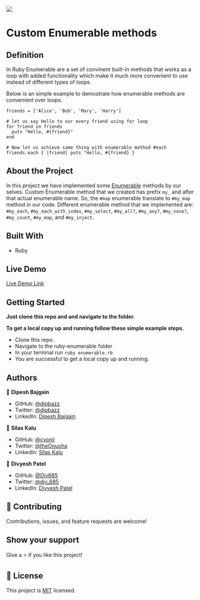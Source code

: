 ![](https://img.shields.io/badge/Microverse-blueviolet)

# Custom Enumerable methods

## Definition

In Ruby Enumerable are a set of convinent built-in methods that works as a loop with added functionality which make it much more convenient to use instead of different types of loops.

Below is an simple example to demostrate how enumerable methods are convenient over loops.

```
friends = ['Alice', 'Bob', 'Mary', 'Harry']

# let us say Hello to our every friend using for loop
for friend in friends
  puts "Hello, #{friend}"
end

# Now let us achieve same thing with enumerable method #each
friends.each { |friend| puts "Hello, #{friend} }
```

## About the Project

In this project we have implemented some [Enumerable](https://ruby-doc.org/core-2.7.2/Enumerable.html) methods by our selves. Custom Enumerable method that we created has prefix `my_` and after that actual enumerable name. So, the `#map` enumerable translate to `#my_map` method in our code. Different enumerable method that we implemented are: `#my_each`, `#my_each_with_index`, `#my_select`, `#my_all?`, `#my_any?`, `#my_none?`, `#my_count`, `#my_map`, and  `#my_inject`.

## Built With

- Ruby

## Live Demo

[Live Demo Link](https://repl.it/@dipbazz/ruby-enumerable#enumerable.rb)


## Getting Started

**Just clone this repo and and navigate to the folder.**


**To get a local copy up and running follow these simple example steps.**

   - Clone this repo.
   - Navigate to the ruby-enumerable folder
   - In your terminal run `ruby enumerable.rb`
   - You are successful to get a local copy up and running.


## Authors

👤 **Dipesh Bajgain**

- GitHub: [@dipbazz](https://github.com/dipbazz)
- Twitter: [@dipbazz](https://twitter.com/dipbazz)
- LinkedIn: [Dipesh Bajgain](https://www.linkedin.com/in/dipbazz/)

👤 **Silas Kalu**

- GitHub: [@cyonii](https://github.com/cyonii)
- Twitter: [@theOnuoha](https://twitter.com/theOnuoha)
- LinkedIn: [Silas Kalu](https://www.linkedin.com/in/silas-kalu-2a9a13199/)

👤 **Divyesh Patel**

- GitHub: [@Div685](https://github.com/Div685)
- Twitter: [@div_685](https://twitter.com/div_685)
- LinkedIn: [Divyesh Patel](https://www.linkedin.com/in/divyesh-patel-2a15a6107)


## 🤝 Contributing

Contributions, issues, and feature requests are welcome!

## Show your support

Give a ⭐️ if you like this project!

## 📝 License

This project is [MIT](./LICENSE) licensed.
